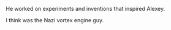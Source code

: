 He worked on experiments and inventions that inspired Alexey.

I think was the Nazi vortex engine guy.